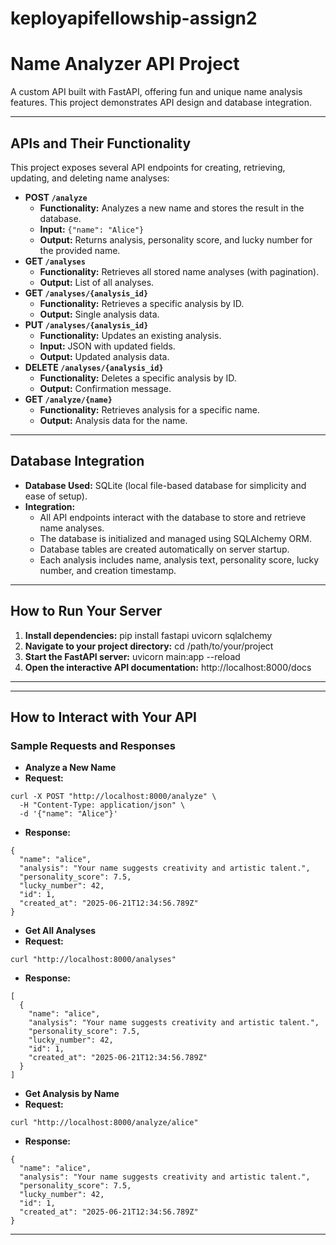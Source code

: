 # keployapifellowship-assign2


# Name Analyzer API Project

A custom API built with FastAPI, offering fun and unique name analysis features. This project demonstrates API design and database integration.

---

## **APIs and Their Functionality**

This project exposes several API endpoints for creating, retrieving, updating, and deleting name analyses:

- **POST `/analyze`**  
  - **Functionality:** Analyzes a new name and stores the result in the database.
  - **Input:** `{"name": "Alice"}`
  - **Output:** Returns analysis, personality score, and lucky number for the provided name.
- **GET `/analyses`**  
  - **Functionality:** Retrieves all stored name analyses (with pagination).
  - **Output:** List of all analyses.
- **GET `/analyses/{analysis_id}`**  
  - **Functionality:** Retrieves a specific analysis by ID.
  - **Output:** Single analysis data.
- **PUT `/analyses/{analysis_id}`**  
  - **Functionality:** Updates an existing analysis.
  - **Input:** JSON with updated fields.
  - **Output:** Updated analysis data.
- **DELETE `/analyses/{analysis_id}`**  
  - **Functionality:** Deletes a specific analysis by ID.
  - **Output:** Confirmation message.
- **GET `/analyze/{name}`**  
  - **Functionality:** Retrieves analysis for a specific name.
  - **Output:** Analysis data for the name.

---

## **Database Integration**

- **Database Used:** SQLite (local file-based database for simplicity and ease of setup).
- **Integration:**  
  - All API endpoints interact with the database to store and retrieve name analyses.
  - The database is initialized and managed using SQLAlchemy ORM.
  - Database tables are created automatically on server startup.
  - Each analysis includes name, analysis text, personality score, lucky number, and creation timestamp.

---

## **How to Run Your Server**

1. **Install dependencies:**
pip install fastapi uvicorn sqlalchemy
2. **Navigate to your project directory:**
cd /path/to/your/project
3. **Start the FastAPI server:**
uvicorn main:app --reload
4. **Open the interactive API documentation:**
http://localhost:8000/docs

---


---

## **How to Interact with Your API**

### **Sample Requests and Responses**

- **Analyze a New Name**
- **Request:**
 ```
 curl -X POST "http://localhost:8000/analyze" \
   -H "Content-Type: application/json" \
   -d '{"name": "Alice"}'
 ```
- **Response:**
 ```
 {
   "name": "alice",
   "analysis": "Your name suggests creativity and artistic talent.",
   "personality_score": 7.5,
   "lucky_number": 42,
   "id": 1,
   "created_at": "2025-06-21T12:34:56.789Z"
 }
 ```

- **Get All Analyses**
- **Request:**
 ```
 curl "http://localhost:8000/analyses"
 ```
- **Response:**
 ```
 [
   {
     "name": "alice",
     "analysis": "Your name suggests creativity and artistic talent.",
     "personality_score": 7.5,
     "lucky_number": 42,
     "id": 1,
     "created_at": "2025-06-21T12:34:56.789Z"
   }
 ]
 ```

- **Get Analysis by Name**
- **Request:**
 ```
 curl "http://localhost:8000/analyze/alice"
 ```
- **Response:**
 ```
 {
   "name": "alice",
   "analysis": "Your name suggests creativity and artistic talent.",
   "personality_score": 7.5,
   "lucky_number": 42,
   "id": 1,
   "created_at": "2025-06-21T12:34:56.789Z"
 }
 ```

---

